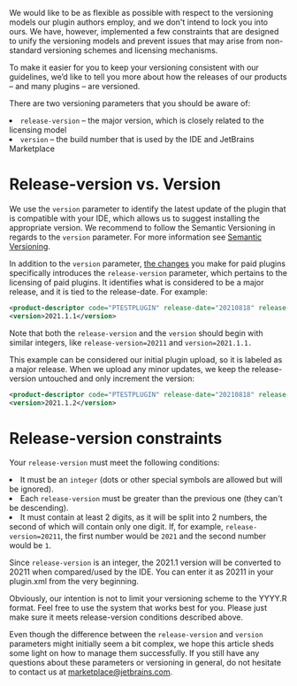 [//]: # (title: Versioning of Paid Plugins)

<p>We would like to be as flexible as possible with respect to the versioning models our plugin authors employ, and we don't intend to lock you into ours. We have, however, implemented a few constraints that are designed to unify the versioning models and prevent issues that may arise from non-standard versioning schemes and licensing mechanisms.</p>
<p>To make it easier for you to keep your versioning consistent with our guidelines, we’d like to tell you more about how the releases of our products – and many plugins – are versioned.</p>
<p>There are two versioning parameters that you should be aware of:</p>
<list>
 <li><code>release-version</code> – the major version, which is closely related to the licensing model</li>
 <li><code>version</code> – the build number that is used by the IDE and JetBrains Marketplace</li>
</list>

# Release-version vs. Version

<p>We use the <code>version</code> parameter to identify the latest update of the plugin that is compatible with your IDE, which allows us to suggest installing the appropriate version. We recommend to follow the Semantic Versioning in regards to the <code>version</code> parameter. For more information see <a href="https://plugins.jetbrains.com/docs/marketplace/semantic-versioning.html">Semantic Versioning</a>.</p>
<p>In addition to the <code>version</code> parameter, <a href="add-required-parameters.md">the changes</a> you make for paid plugins specifically introduces the <code>release-version</code> parameter, which pertains to the licensing of paid plugins. It identifies what is considered to be a major release, and it is tied to the release-date. For example:</p>

```xml
<product-descriptor code="PTESTPLUGIN" release-date="20210818" release-version="20211"/>
<version>2021.1.1</version>
```

<note>
<p>Note that both the <code>release-version</code> and the <code>version</code> should begin with similar integers, like <code>release-version=20211</code> and <code>version=2021.1.1.</code></p>
</note>

<p>This example can be considered our initial plugin upload, so it is labeled as a major release. When we upload any minor updates, we keep the release-version untouched and only increment the version:
</p>

```xml
<product-descriptor code="PTESTPLUGIN" release-date="20210818" release-version="20211"/>
<version>2021.1.2</version>
```

# Release-version constraints

<p>Your <code>release-version</code> must meet the following conditions:</p>
<list>
     <li>It must be an <code>integer</code> (dots or other special symbols are allowed but will be ignored).</li>
     <li>Each <code>release-version</code> must be greater than the previous one (they can't be descending).</li>
     <li>It must contain at least 2 digits, as it will be split into 2 numbers, the second of which will contain only one digit. If, for example, <code>release-version=20211</code>, the first number would be <code>2021</code> and the second number would be <code>1</code>.</li>
</list>

<tip>
<p>Since <code>release-version</code> is an integer, the <control>2021.1</control> version will be converted to <control>20211</control> when compared/used by the IDE. You can enter it as <control>20211</control> in your plugin.xml from the very beginning.</p>
</tip>

<p>Obviously, our intention is not to limit your versioning scheme to the YYYY.R format. Feel free to use the system that works best for you. Please just make sure it meets release-version conditions described above. </p>

Even though the difference between the <code>release-version</code> and <code>version</code> parameters might initially seem a bit complex, we hope this article sheds some light on how to manage them successfully. If you still have any questions about these parameters or versioning in general, do not hesitate to contact us at [marketplace@jetbrains.com](mailto:marketplace@jetbrains.com).